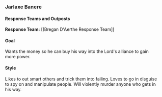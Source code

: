 ### Jarlaxe Banere

#### Response Teams and Outposts

**Response Team:** [[Bregan D'Aerthe Response Team]]

#### Goal

Wants the money so he can buy his way into the Lord's alliance to gain more power.

#### Style

Likes to out smart others and trick them into failing. Loves to go in disguise to spy on and manipulate people. Will violently murder anyone who gets in his way.
